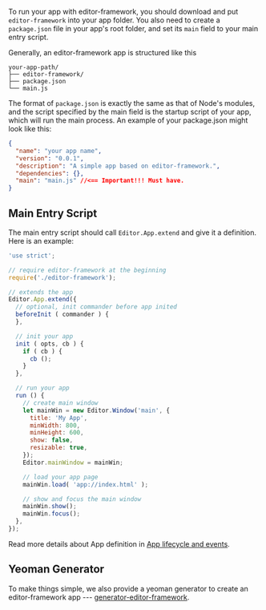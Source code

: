 To run your app with editor-framework, you should download and put `editor-framework` into your app folder. You also need to create a `package.json` file in your app's root folder, and set its `main` field to your main entry script.

Generally, an editor-framework app is structured like this

```
your-app-path/
├── editor-framework/
├── package.json
└── main.js
```

The format of `package.json` is exactly the same as that of Node's modules, and the script specified by the main field is the startup script of your app, which will run the main process. An example of your package.json might look like this:

```json
{
  "name": "your app name",
  "version": "0.0.1",
  "description": "A simple app based on editor-framework.",
  "dependencies": {},
  "main": "main.js" //<== Important!!! Must have.
}
```

## Main Entry Script

The main entry script should call `Editor.App.extend` and give it a definition.
Here is an example:

```javascript
'use strict';

// require editor-framework at the beginning
require('./editor-framework');

// extends the app
Editor.App.extend({
  // optional, init commander before app inited
  beforeInit ( commander ) {
  },

  // init your app
  init ( opts, cb ) {
    if ( cb ) {
      cb ();
    }
  },

  // run your app
  run () {
    // create main window
    let mainWin = new Editor.Window('main', {
      title: 'My App',
      minWidth: 800,
      minHeight: 600,
      show: false,
      resizable: true,
    });
    Editor.mainWindow = mainWin;

    // load your app page
    mainWin.load( 'app://index.html' );

    // show and focus the main window
    mainWin.show();
    mainWin.focus();
  },
});
```

Read more details about App definition in [App lifecycle and events](./app-lifecycle-and-events.md).

## Yeoman Generator

To make things simple, we also provide a yeoman generator to create an editor-framework app --- [generator-editor-framework](https://github.com/fireball-x/generator-editor-framework).
